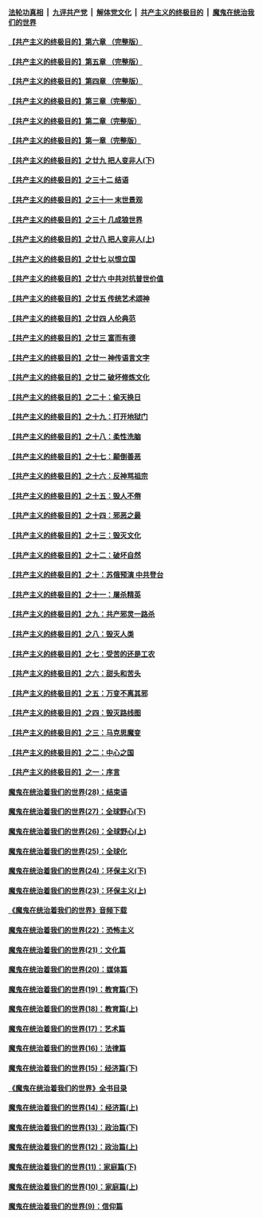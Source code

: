 ####  [法轮功真相](../../../../basic/blob/master/README.md?t=09241800) &nbsp;|&nbsp; [九评共产党](../../../../9ping.md/blob/master/README.md?t=09241800) &nbsp;|&nbsp; [解体党文化](../../../../jtdwh.md/blob/master/README.md?t=09241800)  &nbsp;|&nbsp; [共产主义的终极目的](../../../../gczydzjmd.md/blob/master/README.md?t=09241800) &nbsp;|&nbsp; [魔鬼在统治我们的世界](../../../../mgztzwmdsj.md/blob/master/README.md?t=09241800) 

#### [【共产主义的终极目的】第六章 （完整版）](../pages/nsc422/n11428913.md?t=09241800) 

#### [【共产主义的终极目的】第五章 （完整版）](../pages/nsc422/n11428912.md?t=09241800) 

#### [【共产主义的终极目的】第四章 （完整版）](../pages/nsc422/n11428907.md?t=09241800) 

#### [【共产主义的终极目的】第三章（完整版）](../pages/nsc422/n11428848.md?t=09241800) 

#### [【共产主义的终极目的】第二章（完整版）](../pages/nsc422/n11428831.md?t=09241800) 

#### [【共产主义的终极目的】第一章（完整版）](../pages/nsc422/n11417651.md?t=09241800) 

#### [【共产主义的终极目的】之廿九 把人变非人(下)](../pages/nsc422/n11344140.md?t=09241800) 

#### [【共产主义的终极目的】之三十二 结语](../pages/nsc422/n11360535.md?t=09241800) 

#### [【共产主义的终极目的】之三十一 末世景观](../pages/nsc422/n11351129.md?t=09241800) 

#### [【共产主义的终极目的】之三十 几成狼世界](../pages/nsc422/n11348280.md?t=09241800) 

#### [【共产主义的终极目的】之廿八 把人变非人(上)](../pages/nsc422/n11340492.md?t=09241800) 

#### [【共产主义的终极目的】之廿七 以恨立国](../pages/nsc422/n11336944.md?t=09241800) 

#### [【共产主义的终极目的】之廿六 中共对抗普世价值](../pages/nsc422/n11324785.md?t=09241800) 

#### [【共产主义的终极目的】之廿五 传统艺术颂神](../pages/nsc422/n11296396.md?t=09241800) 

#### [【共产主义的终极目的】之廿四 人伦典范](../pages/nsc422/n11296397.md?t=09241800) 

#### [【共产主义的终极目的】之廿三 富而有德](../pages/nsc422/n11283598.md?t=09241800) 

#### [【共产主义的终极目的】之廿一 神传语言文字](../pages/nsc422/n11263265.md?t=09241800) 

#### [【共产主义的终极目的】之廿二 破坏修炼文化](../pages/nsc422/n11245728.md?t=09241800) 

#### [【共产主义的终极目的】之二十：偷天换日](../pages/nsc422/n11238846.md?t=09241800) 

#### [【共产主义的终极目的】之十九：打开地狱门](../pages/nsc422/n11206376.md?t=09241800) 

#### [【共产主义的终极目的】之十八：柔性洗脑](../pages/nsc422/n11199994.md?t=09241800) 

#### [【共产主义的终极目的】之十七：颠倒善恶](../pages/nsc422/n11179782.md?t=09241800) 

#### [【共产主义的终极目的】之十六：反神骂祖宗](../pages/nsc422/n11166798.md?t=09241800) 

#### [【共产主义的终极目的】之十五：毁人不倦](../pages/nsc422/n11166792.md?t=09241800) 

#### [【共产主义的终极目的】之十四：邪恶之最](../pages/nsc422/n11150249.md?t=09241800) 

#### [【共产主义的终极目的】之十三：毁灭文化](../pages/nsc422/n11135227.md?t=09241800) 

#### [【共产主义的终极目的】之十二：破坏自然](../pages/nsc422/n11135214.md?t=09241800) 

#### [【共产主义的终极目的】之十：苏俄预演 中共登台](../pages/nsc422/n11118424.md?t=09241800) 

#### [【共产主义的终极目的】之十一：屠杀精英](../pages/nsc422/n11118442.md?t=09241800) 

#### [【共产主义的终极目的】之九：共产邪灵一路杀](../pages/nsc422/n11114139.md?t=09241800) 

#### [【共产主义的终极目的】之八：毁灭人类](../pages/nsc422/n11108503.md?t=09241800) 

#### [【共产主义的终极目的】之七：受苦的还是工农](../pages/nsc422/n11101809.md?t=09241800) 

#### [【共产主义的终极目的】之六：甜头和苦头](../pages/nsc422/n11096971.md?t=09241800) 

#### [【共产主义的终极目的】之五：万变不离其邪](../pages/nsc422/n11091285.md?t=09241800) 

#### [【共产主义的终极目的】之四：毁灭路线图](../pages/nsc422/n11086284.md?t=09241800) 

#### [【共产主义的终极目的】之三：马克思魔变](../pages/nsc422/n11061941.md?t=09241800) 

#### [【共产主义的终极目的】之二：中心之国](../pages/nsc422/n11047728.md?t=09241800) 

#### [【共产主义的终极目的】之一：序言](../pages/nsc422/n11086077.md?t=09241800) 

#### [魔鬼在统治着我们的世界(28)：结束语](../pages/nsc422/n10936246.md?t=09241800) 

#### [魔鬼在统治着我们的世界(27)：全球野心(下)](../pages/nsc422/n10928319.md?t=09241800) 

#### [魔鬼在统治着我们的世界(26)：全球野心(上)](../pages/nsc422/n10900318.md?t=09241800) 

#### [魔鬼在统治着我们的世界(25)：全球化](../pages/nsc422/n10788205.md?t=09241800) 

#### [魔鬼在统治着我们的世界(24)：环保主义(下)](../pages/nsc422/n10695307.md?t=09241800) 

#### [魔鬼在统治着我们的世界(23)：环保主义(上)](../pages/nsc422/n10688613.md?t=09241800) 

#### [《魔鬼在统治着我们的世界》音频下载](../pages/nsc422/n10635553.md?t=09241800) 

#### [魔鬼在统治着我们的世界(22)：恐怖主义](../pages/nsc422/n10614727.md?t=09241800) 

#### [魔鬼在统治着我们的世界(21)：文化篇](../pages/nsc422/n10597706.md?t=09241800) 

#### [魔鬼在统治着我们的世界(20)：媒体篇](../pages/nsc422/n10586579.md?t=09241800) 

#### [魔鬼在统治着我们的世界(19)：教育篇(下)](../pages/nsc422/n10564808.md?t=09241800) 

#### [魔鬼在统治着我们的世界(18)：教育篇(上)](../pages/nsc422/n10526970.md?t=09241800) 

#### [魔鬼在统治着我们的世界(17)：艺术篇](../pages/nsc422/n10499093.md?t=09241800) 

#### [魔鬼在统治着我们的世界(16)：法律篇](../pages/nsc422/n10485969.md?t=09241800) 

#### [魔鬼在统治着我们的世界(15)：经济篇(下)](../pages/nsc422/n10469975.md?t=09241800) 

#### [《魔鬼在统治着我们的世界》全书目录](../pages/nsc422/n10464261.md?t=09241800) 

#### [魔鬼在统治着我们的世界(14)：经济篇(上)](../pages/nsc422/n10457370.md?t=09241800) 

#### [魔鬼在统治着我们的世界(13)：政治篇(下)](../pages/nsc422/n10448270.md?t=09241800) 

#### [魔鬼在统治着我们的世界(12)：政治篇(上)](../pages/nsc422/n10444576.md?t=09241800) 

#### [魔鬼在统治着我们的世界(11)：家庭篇(下)](../pages/nsc422/n10440961.md?t=09241800) 

#### [魔鬼在统治着我们的世界(10)：家庭篇(上)](../pages/nsc422/n10435448.md?t=09241800) 

#### [魔鬼在统治着我们的世界(9)：信仰篇](../pages/nsc422/n10432159.md?t=09241800) 


